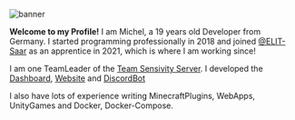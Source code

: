 ![banner](https://michel929.de/GitHub/banner_4.png)

<b>Welcome to my Profile!</b> I am Michel, a 19 years old Developer from Germany. I started programming professionally in 2018 and joined [@ELIT-Saar](https://github.com/elit-saar) as an apprentice in 2021, which is where I am working since!

I am one TeamLeader of the [Team Sensivity Server](https://team-sensivity.de). I developed the [Dashboard](https://dashboard.sensivity.team), [Website](https://team-sensivity.de) and [DiscordBot](https://github.com/Team-Sensivity/TeamSensivityBot)

I also have lots of experience writing MinecraftPlugins, WebApps, UnityGames and Docker, Docker-Compose.
